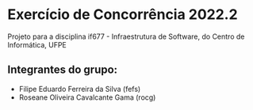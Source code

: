 # Exercício de Concorrência 2022.2

Projeto para a disciplina if677 - Infraestrutura de Software, do Centro de Informática, UFPE

## Integrantes do grupo:

- Filipe Eduardo Ferreira da Silva (fefs)
- Roseane Oliveira Cavalcante Gama (rocg)
